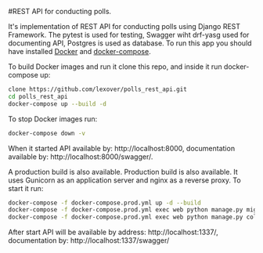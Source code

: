 #REST API for conducting polls.

It's implementation of REST API for conducting polls using Django REST Framework. The pytest is used for testing, Swagger wiht drf-yasg used for documenting API, Postgres is used as database. 
To run this app you should have installed [Docker](https://docs.docker.com/get-docker/) and [docker-compose](https://docs.docker.com/compose/install/). 

To build Docker images and run it clone this repo, and inside it run docker-compose up:
```sh
clone https://github.com/lexover/polls_rest_api.git
cd polls_rest_api
docker-compose up --build -d
```
To stop Docker images run:
```sh
docker-compose down -v
```

When it started API available by: http://localhost:8000, documentation available by: http://localhost:8000/swagger/.

A production build is also available. Production build is also available. It uses Gunicorn as an application server and nginx as a reverse proxy. To start it run:
```sh
docker-compose -f docker-compose.prod.yml up -d --build
docker-compose -f docker-compose.prod.yml exec web python manage.py migrate --noinput
docker-compose -f docker-compose.prod.yml exec web python manage.py collectstatic --no-input --clear
```

After start API will be available by address: http://localhost:1337/, documentation by: http://localhost:1337/swagger/
